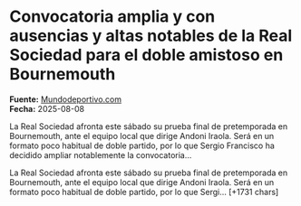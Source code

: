 # Convocatoria amplia y con ausencias y altas notables de la Real Sociedad para el doble amistoso en Bournemouth

**Fuente:** [Mundodeportivo.com](https://www.mundodeportivo.com/futbol/real-sociedad/20250808/1002512000/convocatoria-amplia-ausencias-altas-notables-real-sociedad-doble-amistoso-bournemouth.html)  
**Fecha:** 2025-08-08

La Real Sociedad afronta este sábado su prueba final de pretemporada en Bournemouth, ante el equipo local que dirige Andoni Iraola. Será en un formato poco habitual de doble partido, por lo que Sergio Francisco ha decidido ampliar notablemente la convocatoria…

La Real Sociedad afronta este sábado su prueba final de pretemporada en Bournemouth, ante el equipo local que dirige Andoni Iraola. Será en un formato poco habitual de doble partido, por lo que Sergi… [+1731 chars]
